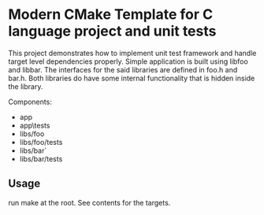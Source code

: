 # Modern CMake Template for C language project and unit tests

This project demonstrates how to implement unit test framework and handle
target level dependencies properly. Simple application is built using libfoo and
libbar. The interfaces for the said libraries are defined in foo.h and bar.h.
Both libraries do have some internal functionality that is hidden inside
the library.

Components:

- app
- app\tests
- libs/foo
- libs/foo/tests
- libs/bar`
- libs/bar/tests


## Usage

run make at the root. See contents for the targets.


